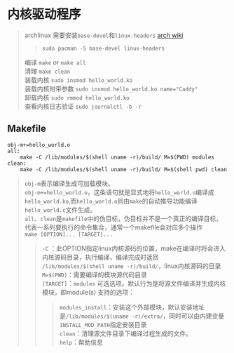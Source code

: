 # 内核驱动程序

> archlinux 需要安装`base-devel`和`linux-headers` [arch wiki](https://wiki.archlinux.org/title/Compile_kernel_module)
> > `sudo pacman -S base-devel linux-headers`
>
> 编译 `make` or `make all`\
> 清理 `make clean` \
> 装载内核 `sudo insmod hello_world.ko` \
> 装载内核附带参数 `sudo insmod hello_world.ko name="Caddy"` \
> 卸载内核 `sudo rmmod hello_world.ko` \
> 查看内核日志验证 `sudo journalctl -b -r`

## Makefile

```
obj-m+=hello_world.o
all:
	make -C /lib/modules/$(shell uname -r)/build/ M=$(PWD) modules
clean:
	make -C /lib/modules/$(shell uname -r)/build/ M=$(shell pwd) clean
```

> `obj-m`表示编译生成可加载模块。\
> `obj-m+=hello_world.o`，这条语句就是显式地将`hello_world.o`编译成`hello_world.ko`,而`hello_world.o`则由`make`的自动推导功能编译`hello_world.c`文件生成。 \
> `all`、`clean`是`makefile`中的伪目标，伪目标并不是一个真正的编译目标，代表一系列要执行的命令集合，通常一个makefile会对应多个操作 \
> `make [OPTION]... [TARGET]...`
> >`-C` ：此OPTION指定linux内核源码的位置，make在编译时将会进入内核源码目录，执行编译，编译完成时返回 \
> > `/lib/modules/$(shell uname -r)/build/`，linux内核源码的目录 \
> > `M=$(PWD)`：需要编译的模块源代码目录 \
> > `[TARGET]`：`modules` 可选选项。默认行为是将源文件编译并生成内核模块，即module(s)
> > 支持的选项：
> > > `modules_install`：安装这个外部模块，默认安装地址是`/lib/modules/$(uname -r)/extra/`，同时可以由内建变量`INSTALL_MOD_PATH`指定安装目录 \
> > > `clean`：清理源文件目录下编译过程生成的文件。 \
> > > `help`：帮助信息
